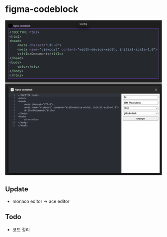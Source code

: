 # figma-codeblock

![codeblock](./_docs/img1.png)
![config](./_docs/img2.png)

## Update

- monaco editor -> ace editor

## Todo

- 코드 정리
